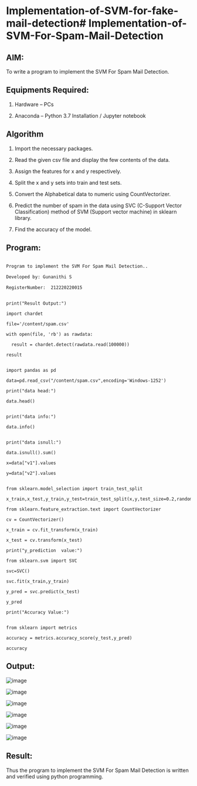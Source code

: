 # Implementation-of-SVM-for-fake-mail-detection# Implementation-of-SVM-For-Spam-Mail-Detection

## AIM:

To write a program to implement the SVM For Spam Mail Detection.

## Equipments Required:

1. Hardware – PCs

2. Anaconda – Python 3.7 Installation / Jupyter notebook

## Algorithm

1. Import the necessary packages.  

2. Read the given csv file and display the few contents of the data.  

3. Assign the features for x and y respectively.  

4. Split the x and y sets into train and test sets.  

5. Convert the Alphabetical data to numeric using CountVectorizer.  

6. Predict the number of spam in the data using SVC (C-Support Vector Classification) method of SVM (Support vector machine) in sklearn library.  

7. Find the accuracy of the model.  

## Program:

```txt

Program to implement the SVM For Spam Mail Detection..

Developed by: Gunanithi S

RegisterNumber:  212220220015

```

```py3

print("Result Output:")

import chardet 

file='/content/spam.csv'

with open(file, 'rb') as rawdata:

  result = chardet.detect(rawdata.read(100000))

result

```

```py3

import pandas as pd

data=pd.read_csv("/content/spam.csv",encoding='Windows-1252')

print("data head:")

data.head()

```

```py3

print("data info:")

data.info()

```

```py3

print("data isnull:")

data.isnull().sum()

x=data["v1"].values

y=data["v2"].values

```

```py3

from sklearn.model_selection import train_test_split

x_train,x_test,y_train,y_test=train_test_split(x,y,test_size=0.2,random_state=0)

from sklearn.feature_extraction.text import CountVectorizer

cv = CountVectorizer()

x_train = cv.fit_transform(x_train)

x_test = cv.transform(x_test)

print("y_prediction  value:")

from sklearn.svm import SVC

svc=SVC()

svc.fit(x_train,y_train)

y_pred = svc.predict(x_test)

y_pred

print("Accuracy Value:")

```

```py3

from sklearn import metrics

accuracy = metrics.accuracy_score(y_test,y_pred)

accuracy

```

## Output:

![image](https://github.com/Dhanush12022004/Implementation-of-SVM-For-Spam-Mail-Detection/assets/128135558/98d6402d-65d4-4322-8fa0-9d3dca2dc3e0)

![image](https://github.com/Dhanush12022004/Implementation-of-SVM-For-Spam-Mail-Detection/assets/128135558/cd750f0f-c118-448a-a4b7-b9e552cd7f48)

![image](https://github.com/Dhanush12022004/Implementation-of-SVM-For-Spam-Mail-Detection/assets/128135558/669425c1-ad85-4052-a5cf-22fccaf3e40c)

![image](https://github.com/Dhanush12022004/Implementation-of-SVM-For-Spam-Mail-Detection/assets/128135558/01826e8f-0504-4042-8b12-781c43f62bab)

![image](https://github.com/Dhanush12022004/Implementation-of-SVM-For-Spam-Mail-Detection/assets/128135558/af49926b-1c7c-43e2-9ddf-6621f0a2d3f0)

![image](https://github.com/Dhanush12022004/Implementation-of-SVM-For-Spam-Mail-Detection/assets/128135558/c3fa6109-f0c3-401a-a7fb-41f939df9ea4)

## Result:

Thus the program to implement the SVM For Spam Mail Detection is written and verified using python programming.
